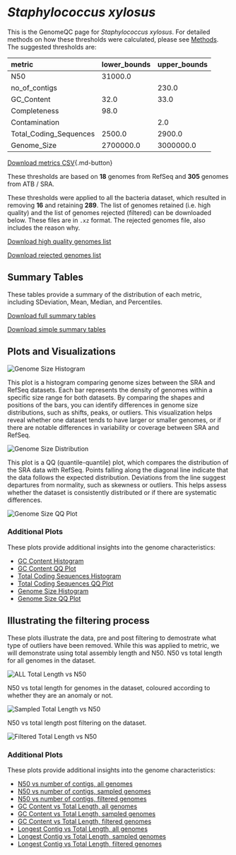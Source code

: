 # *Staphylococcus xylosus*

This is the GenomeQC page for *Staphylococcus xylosus*. For detailed methods on how these thresholds were calculated, please see [Methods](../../methods.md).
The suggested thresholds are: 

| metric                 | lower_bounds   | upper_bounds   |
|:-----------------------|:---------------|:---------------|
| N50                    | 31000.0        |                |
| no_of_contigs          |                | 230.0          |
| GC_Content             | 32.0           | 33.0           |
| Completeness           | 98.0           |                |
| Contamination          |                | 2.0            |
| Total_Coding_Sequences | 2500.0         | 2900.0         |
| Genome_Size            | 2700000.0      | 3000000.0      |

[Download metrics CSV](Staphylococcus_xylosus_metrics.csv){.md-button}


These thresholds are based on **18** genomes from RefSeq and **305** genomes from ATB / SRA.

These thresholds were applied to all the bacteria dataset, which resulted in removing **16** and retaining **289**.
The list of genomes retained (i.e. high quality) and the list of genomes rejected (filtered) can be downloaded below. These files are in `.xz` format. The rejected genomes file, also includes the reason why.

[Download high quality genomes list](Staphylococcus_xylosus_high_quality_genomes.csv.xz)


[Download rejected genomes list](Staphylococcus_xylosus_filtered_out_genomes.csv.xz)



## Summary Tables
These tables provide a summary of the distribution of each metric, including SDeviation, Mean, Median, and Percentiles.

[Download full summary tables](summary.csv)

[Download simple summary tables](selected_summary.csv)

## Plots and Visualizations

![Genome Size Histogram](Genome_Size_refseq_histogram_kde.png)

This plot is a histogram comparing genome sizes between the SRA and RefSeq datasets. Each bar represents the density of genomes within a specific size range for both datasets. By comparing the shapes and positions of the bars, you can identify differences in genome size distributions, such as shifts, peaks, or outliers. This visualization helps reveal whether one dataset tends to have larger or smaller genomes, or if there are notable differences in variability or coverage between SRA and RefSeq.

![Genome Size Distribution](Genome_Size_refseq_histogram_kde.png)

This plot is a QQ (quantile-quantile) plot, which compares the distribution of the SRA data with RefSeq. Points falling along the diagonal line indicate that the data follows the expected distribution. Deviations from the line suggest departures from normality, such as skewness or outliers. This helps assess whether the dataset is consistently distributed or if there are systematic differences.

![Genome Size QQ Plot](Genome_Size_refseq_qqplot.png)

### Additional Plots

These plots provide additional insights into the genome characteristics:

- [GC Content Histogram](GC_Content_refseq_histogram_kde.png)
- [GC Content QQ Plot](GC_Content_refseq_qqplot.png)
- [Total Coding Sequences Histogram](Total_Coding_Sequences_refseq_histogram_kde.png)
- [Total Coding Sequences QQ Plot](Total_Coding_Sequences_refseq_qqplot.png)
- [Genome Size Histogram](Genome_Size_refseq_histogram_kde.png)
- [Genome Size QQ Plot](Genome_Size_refseq_qqplot.png)
## Illustrating the filtering process
These plots illustrate the data, pre and post filtering to demostrate what type of outliers have been removed. While this was applied to metric, we will demonstrate using total assembly length and N50.
N50 vs total length for all genomes in the dataset.

![ALL Total Length vs N50](Staphylococcus_xylosus_all_total_length_N50.png)

N50 vs total length for genomes in the dataset, coloured according to whether they are an anomaly or not.

![Sampled Total Length vs N50](Staphylococcus_xylosus_sample_total_length_N50.png)

N50 vs total length post filtering on the dataset.

![Filtered Total Length vs N50](Staphylococcus_xylosus_filt_total_length_N50.png)

### Additional Plots

These plots provide additional insights into the genome characteristics:

- [N50 vs number of contigs, all genomes](Staphylococcus_xylosus_all_N50_number.png)
- [N50 vs number of contigs, sampled genomes](Staphylococcus_xylosus_sample_N50_number.png)
- [N50 vs number of contigs, filtered genomes](Staphylococcus_xylosus_filt_N50_number.png)
- [GC Content vs Total Length, all genomes](Staphylococcus_xylosus_all_total_length_GC_Content.png)
- [GC Content vs Total Length, sampled genomes](Staphylococcus_xylosus_sample_total_length_GC_Content.png)
- [GC Content vs Total Length, filtered genomes](Staphylococcus_xylosus_filt_total_length_GC_Content.png)
- [Longest Contig vs Total Length, all genomes](Staphylococcus_xylosus_all_total_length_longest.png)
- [Longest Contig vs Total Length, sampled genomes](Staphylococcus_xylosus_sample_total_length_longest.png)
- [Longest Contig vs Total Length, filtered genomes](Staphylococcus_xylosus_filt_total_length_longest.png)
